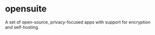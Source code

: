 # opensuite
A set of open-source, privacy-focused apps with support for encryption and self-hosting.
